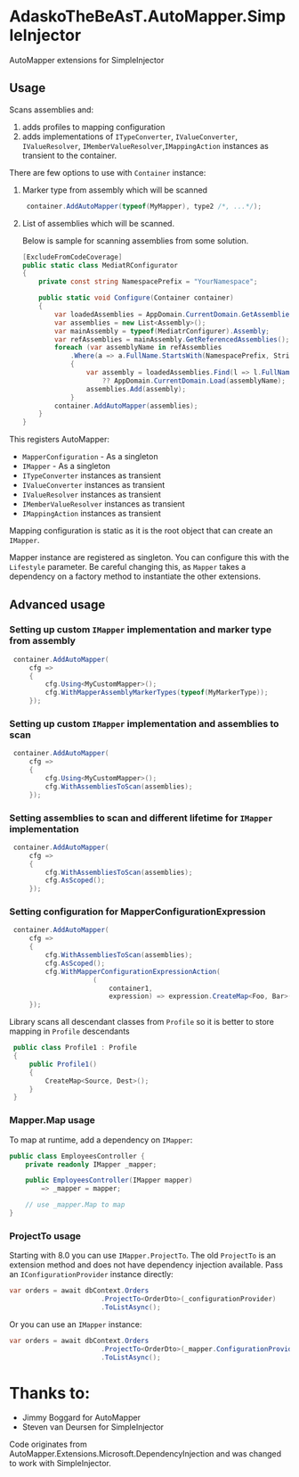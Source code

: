 # AdaskoTheBeAsT.AutoMapper.SimpleInjector
AutoMapper extensions for SimpleInjector

## Usage 

Scans assemblies and:

1. adds profiles to mapping configuration
2. adds implementations of `ITypeConverter`, `IValueConverter`, `IValueResolver`, `IMemberValueResolver`,`IMappingAction` instances as transient to the container.

There are few options to use with `Container` instance:

1. Marker type from assembly which will be scanned

   ```cs
    container.AddAutoMapper(typeof(MyMapper), type2 /*, ...*/);
   ```

1. List of assemblies which will be scanned.

   Below is sample for scanning assemblies from some solution.

    ```cs
    [ExcludeFromCodeCoverage]
    public static class MediatRConfigurator
    {
        private const string NamespacePrefix = "YourNamespace";

        public static void Configure(Container container)
        {
            var loadedAssemblies = AppDomain.CurrentDomain.GetAssemblies().ToList();
            var assemblies = new List<Assembly>();
            var mainAssembly = typeof(MediatrConfigurer).Assembly;
            var refAssemblies = mainAssembly.GetReferencedAssemblies();
            foreach (var assemblyName in refAssemblies
                .Where(a => a.FullName.StartsWith(NamespacePrefix, StringComparison.OrdinalIgnoreCase)))
                {
                    var assembly = loadedAssemblies.Find(l => l.FullName == assemblyName.FullName)
                        ?? AppDomain.CurrentDomain.Load(assemblyName);
                    assemblies.Add(assembly);
                }
            container.AddAutoMapper(assemblies);
        }
    }
   ```

This registers AutoMapper:

- `MapperConfiguration` - As a singleton
- `IMapper` - As a singleton
- `ITypeConverter` instances as transient
- `IValueConverter` instances as transient
- `IValueResolver` instances as transient
- `IMemberValueResolver` instances as transient
- `IMappingAction` instances as transient

Mapping configuration is static as it is the root object that can create an `IMapper`.

Mapper instance are registered as singleton. You can configure this with the `Lifestyle` parameter. Be careful changing this, as `Mapper` takes a dependency on a factory method to instantiate the other extensions.

## Advanced usage

### Setting up custom `IMapper` implementation and marker type from assembly

   ```cs
    container.AddAutoMapper(
        cfg =>
        {
            cfg.Using<MyCustomMapper>();
            cfg.WithMapperAssemblyMarkerTypes(typeof(MyMarkerType));
        });
   ```

### Setting up custom `IMapper` implementation and assemblies to scan

   ```cs
    container.AddAutoMapper(
        cfg =>
        {
            cfg.Using<MyCustomMapper>();
            cfg.WithAssembliesToScan(assemblies);
        });
   ```

### Setting assemblies to scan and different lifetime for `IMapper` implementation

   ```cs
    container.AddAutoMapper(
        cfg =>
        {
            cfg.WithAssembliesToScan(assemblies);
            cfg.AsScoped();
        });
   ```

### Setting configuration for MapperConfigurationExpression

   ```cs
    container.AddAutoMapper(
        cfg =>
        {
            cfg.WithAssembliesToScan(assemblies);
            cfg.AsScoped();
            cfg.WithMapperConfigurationExpressionAction(
                        (
                            container1,
                            expression) => expression.CreateMap<Foo, Bar>().ReverseMap());
        });
   ```

Library scans all descendant classes from `Profile` so it is better to store mapping in `Profile` descendants

   ```cs
    public class Profile1 : Profile
    {
        public Profile1()
        {
            CreateMap<Source, Dest>();
        }
    }
   ```

### Mapper.Map usage

To map at runtime, add a dependency on `IMapper`:

```c#
public class EmployeesController {
	private readonly IMapper _mapper;

	public EmployeesController(IMapper mapper)
		=> _mapper = mapper;

	// use _mapper.Map to map
}
```

### ProjectTo usage

Starting with 8.0 you can use `IMapper.ProjectTo`. The old `ProjectTo` is an extension method and does not have dependency injection available. Pass an `IConfigurationProvider` instance directly:

```c#
var orders = await dbContext.Orders
                       .ProjectTo<OrderDto>(_configurationProvider)
					   .ToListAsync();
```

Or you can use an `IMapper` instance:

```c#
var orders = await dbContext.Orders
                       .ProjectTo<OrderDto>(_mapper.ConfigurationProvider)
					   .ToListAsync();
```

# Thanks to:

- Jimmy Boggard for AutoMapper
- Steven van Deursen for SimpleInjector

Code originates from AutoMapper.Extensions.Microsoft.DependencyInjection and was changed to work with SimpleInjector.